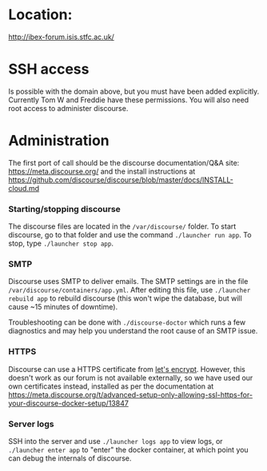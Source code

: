 # Location:

http://ibex-forum.isis.stfc.ac.uk/

# SSH access

Is possible with the domain above, but you must have been added explicitly. Currently Tom W and Freddie have these permissions. You will also need root access to administer discourse.

# Administration

The first port of call should be the discourse documentation/Q&A site: https://meta.discourse.org/ and the install instructions at https://github.com/discourse/discourse/blob/master/docs/INSTALL-cloud.md

### Starting/stopping discourse

The discourse files are located in the `/var/discourse/` folder. To start discourse, go to that folder and use the command `./launcher run app`. To stop, type `./launcher stop app`.

### SMTP

Discourse uses SMTP to deliver emails. The SMTP settings are in the file `/var/discourse/containers/app.yml`. After editing this file, use `./launcher rebuild app` to rebuild discourse (this won't wipe the database, but will cause ~15 minutes of downtime).

Troubleshooting can be done with `./discourse-doctor` which runs a few diagnostics and may help you understand the root cause of an SMTP issue.

### HTTPS

Discourse can use a HTTPS certificate from [let's encrypt](https://letsencrypt.org/). However, this doesn't work as our forum is not available externally, so we have used our own certificates instead, installed as per the documentation at https://meta.discourse.org/t/advanced-setup-only-allowing-ssl-https-for-your-discourse-docker-setup/13847

### Server logs

SSH into the server and use `./launcher logs app` to view logs, or `./launcher enter app` to "enter" the docker container, at which point you can debug the internals of discourse.
